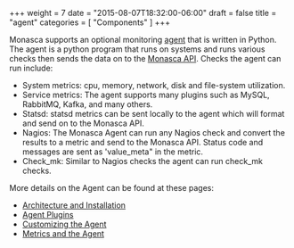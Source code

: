 +++
weight = 7
date = "2015-08-07T18:32:00-06:00"
draft = false
title = "agent"
categories = [ "Components" ]
+++

Monasca supports an optional monitoring [agent](https://github.com/stackforge/monasca-agent) that is written in Python. <!--more-->
The agent is a python program that runs on systems and runs various checks then sends the data on to the [Monasca API](/components/api/).
Checks the agent can run include:

- System metrics: cpu, memory, network, disk and file-system utilization.
- Service metrics: The agent supports many plugins such as MySQL, RabbitMQ, Kafka, and many others.
- Statsd: statsd metrics can be sent locally to the agent which will format and send on to the Monasca API.
- Nagios: The Monasca Agent can run any Nagios check and convert the results to a metric and send to the Monasca API. Status code and messages are sent as 'value_meta" in the metric.
- Check_mk: Similar to Nagios checks the agent can run check_mk checks.

More details on the Agent can be found at these pages:

- [Architecture and Installation](https://github.com/stackforge/monasca-agent/blob/master/docs/Agent.md)
- [Agent Plugins](https://github.com/stackforge/monasca-agent/blob/master/docs/Plugins.md)
- [Customizing the Agent](https://github.com/stackforge/monasca-agent/blob/master/docs/Customizations.md)
- [Metrics and the Agent](https://github.com/stackforge/monasca-agent/blob/master/docs/MonascaMetrics.md)

